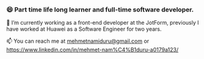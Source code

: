 ### 😄 Part time life long learner and full-time software developer.

🔭 I’m currently working as a front-end developer at the JotForm, previously I have worked at Huawei as a Software Engineer for two years.

📫 You can reach me at mehmetnamiduru@gmail.com or https://www.linkedin.com/in/mehmet-nam%C4%B1duru-a0179a123/

